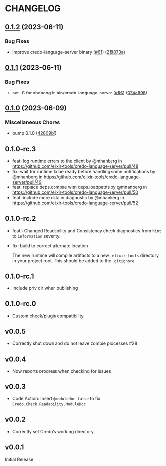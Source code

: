 # CHANGELOG

## [0.1.2](https://github.com/elixir-tools/credo-language-server/compare/v0.1.1...v0.1.2) (2023-06-11)


### Bug Fixes

* improve credo-language-server binary ([#61](https://github.com/elixir-tools/credo-language-server/issues/61)) ([218873a](https://github.com/elixir-tools/credo-language-server/commit/218873a79310dee96ade2736b5b8be21402be3d7))

## [0.1.1](https://github.com/elixir-tools/credo-language-server/compare/v0.1.0...v0.1.1) (2023-06-11)


### Bug Fixes

* set -S for shebang in bin/credo-language-server ([#56](https://github.com/elixir-tools/credo-language-server/issues/56)) ([074c895](https://github.com/elixir-tools/credo-language-server/commit/074c895b522f0e3a2b9548ec665e9011746911a2))

## [0.1.0](https://github.com/elixir-tools/credo-language-server/compare/v0.1.0-rc.3...v0.1.0) (2023-06-09)


### Miscellaneous Chores

* bump 0.1.0 ([42809b1](https://github.com/elixir-tools/credo-language-server/commit/42809b17d2df388db7565f94009bb4b679f62dae))

## 0.1.0-rc.3

- feat: log runtime errors to the client by @mhanberg in https://github.com/elixir-tools/credo-language-server/pull/48
- fix: wait for runtime to be ready before handling some notifications by @mhanberg in https://github.com/elixir-tools/credo-language-server/pull/49
- feat: replace deps.compile with deps.loadpaths by @mhanberg in https://github.com/elixir-tools/credo-language-server/pull/50
- feat: include more data in diagnostic by @mhanberg in https://github.com/elixir-tools/credo-language-server/pull/52


## 0.1.0-rc.2

- feat!: Changed Readability and Consistency check diagnostics from `hint` to `information` severity.
- fix: build to correct alternate location

  The new runtime will compile artifacts to a new `.elixir-tools` directory in your project root. This should be added to the `.gitignore`

## 0.1.0-rc.1

- Include priv dir when publishing

## 0.1.0-rc.0

- Custom check/plugin compatibility

## v0.0.5

- Correctly shut down and do not leave zombie processes #28

## v0.0.4

- Now reports progress when checking for issues

## v0.0.3

- Code Action: Insert `@moduledoc false` to fix `Credo.Check.Readability.ModuleDoc`

## v0.0.2

- Correctly set Credo's working directory.

## v0.0.1

Initial Release

